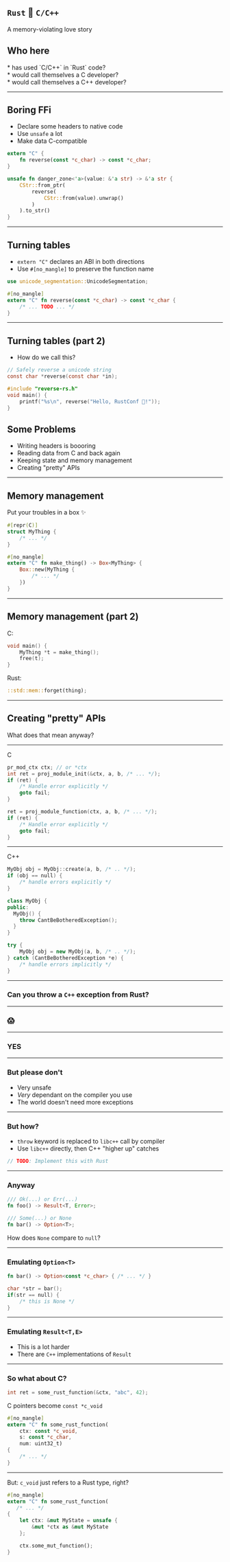 <script src="//twemoji.maxcdn.com/2/twemoji.min.js?11.0"></script>
<section> <h2><code>Rust</code>  💖  <code>C/C++</code></h2>

A memory-violating love story


## Who here

<div class="fragment" data-fragment-index="2">
* has used `C/C++` in `Rust` code?
</div>

<div class="fragment" data-fragment-index="3">
* would call themselves a C developer?
</div>

<div class="fragment" data-fragment-index="4">
* would call themselves a C++ developer?
</div>

</section>

---

## Boring FFi

- Declare some headers to native code
- Use `unsafe` a lot
- Make data C-compatible

```rust
extern "C" {
    fn reverse(const *c_char) -> const *c_char;
}

unsafe fn danger_zone<'a>(value: &'a str) -> &'a str {
    CStr::from_ptr(
        reverse(
            CStr::from(value).unwrap()
        )
    ).to_str()
}
```

---

## Turning tables

* `extern "C"` declares an ABI in both directions
* Use `#[no_mangle]` to preserve the function name

```rust
use unicode_segmentation::UnicodeSegmentation;

#[no_mangle]
extern "C" fn reverse(const *c_char) -> const *c_char {
    /* ... TODO ... */
}
```

---

## Turning tables (part 2)

* How do we call this?

<div class="fragment" data-fragment-index="2">

```C
// Safely reverse a unicode string
const char *reverse(const char *in);
```

```C
#include "reverse-rs.h"
void main() {
    printf("%s\n", reverse("Hello, RustConf 💝!"));
}
```

</div>

## Some Problems

* Writing headers is boooring
* Reading data from C and back again
* Keeping state and memory management
* Creating "pretty" APIs

---

## Memory management

Put your troubles in a box ✨

```rust
#[repr(C)]
struct MyThing {
    /* ... */
}

#[no_mangle]
extern "C" fn make_thing() -> Box<MyThing> {
    Box::new(MyThing {
        /* ... */
    })
}
```

---

## Memory management (part 2)

C:

```C
void main() {
    MyThing *t = make_thing();
    free(t);
}
```

<div class="fragment" data-fragment-index="2">
Rust:

```rust
::std::mem::forget(thing);
```
</div>

---

## Creating "pretty" APIs

What does that mean anyway?

---

C

```C
pr_mod_ctx ctx; // or *ctx
int ret = proj_module_init(&ctx, a, b, /* ... */);
if (ret) {
    /* Handle error explicitly */
    goto fail;
}
```

```C
ret = proj_module_function(ctx, a, b, /* ... */);
if (ret) {
    /* Handle error explicitly */
    goto fail;
}
```

---

C++

```Cpp
MyObj obj = MyObj::create(a, b, /* .. */);
if (obj == null) {
    /* handle errors explicitly */
}
```

```Cpp
class MyObj {
public:
  MyObj() {
    throw CantBeBotheredException();
  }
}

try {
    MyObj obj = new MyObj(a, b, /* .. */);
} catch (CantBeBotheredException *e) {
    /* handle errors implicitly */
}
```

---

### Can you throw a `C++` exception from Rust?

---

### 😱

---

### YES

--- 

### But please don't

* Very unsafe
* *Very* dependant on the compiler you use
* The world doesn't need more exceptions

---

### But how?

* `throw` keyword is replaced to `libc++` call by compiler
* Use `libc++` directly, then C++ "higher up" catches

```rust
// TODO: Implement this with Rust
```

---

### Anyway

```rust
/// Ok(...) or Err(...)
fn foo() -> Result<T, Error>;

/// Some(...) or None
fn bar() -> Option<T>;
```

How does `None` compare to `null`?

---

### Emulating `Option<T>`

```rust
fn bar() -> Option<const *c_char> { /* ... */ }
```

```Cpp
char *str = bar();
if(str == null) {
    /* this is None */
}
```

---

### Emulating `Result<T,E>`

* This is a lot harder
* There are `C++` implementations of `Result`

---

### So what about C?

```C
int ret = some_rust_function(&ctx, "abc", 42);
```

C pointers become `const *c_void`

```rust
#[no_mangle]
extern "C" fn some_rust_function(
    ctx: const *c_void, 
    s: const *c_char, 
    num: uint32_t)
{
    /* ... */
}

```

--- 

But: `c_void` just refers to a Rust type, right?

```rust
#[no_mangle]
extern "C" fn some_rust_function(
   /* ... */
{
    let ctx: &mut MyState = unsafe {
        &mut *ctx as &mut MyState
    };

    ctx.some_mut_function();
}
```
